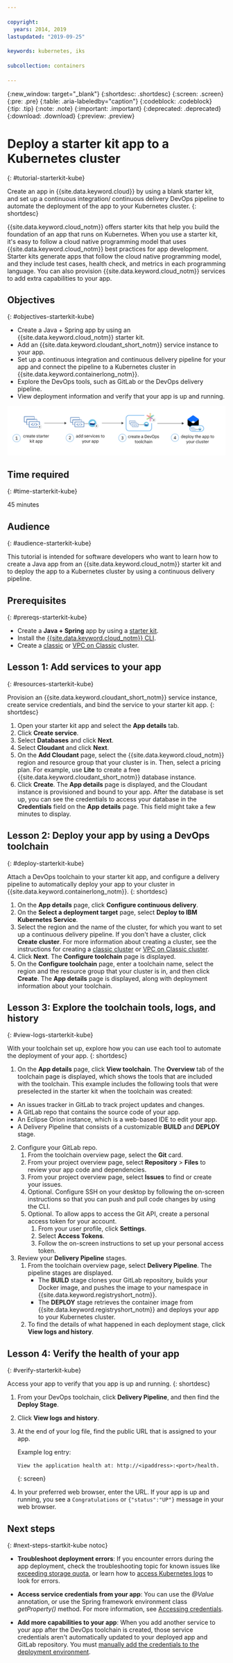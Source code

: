 ```yaml
---

copyright:
  years: 2014, 2019
lastupdated: "2019-09-25"

keywords: kubernetes, iks

subcollection: containers

---
```


{:new_window: target="_blank"}
{:shortdesc: .shortdesc}
{:screen: .screen}
{:pre: .pre}
{:table: .aria-labeledby="caption"}
{:codeblock: .codeblock}
{:tip: .tip}
{:note: .note}
{:important: .important}
{:deprecated: .deprecated}
{:download: .download}
{:preview: .preview}

# Deploy a starter kit app to a Kubernetes cluster
{: #tutorial-starterkit-kube}

Create an app in {{site.data.keyword.cloud}} by using a blank starter kit, and set up a continuous integration/ continuous delivery DevOps pipeline to automate the deployment of the app to your Kubernetes cluster.
{: shortdesc}

{{site.data.keyword.cloud_notm}} offers starter kits that help you build the foundation of an app that runs on Kubernetes. When you use a starter kit, it's easy to follow a cloud native programming model that uses {{site.data.keyword.cloud_notm}} best practices for app development. Starter kits generate apps that follow the cloud native programming model, and they include test cases, health check, and metrics in each programming language. You can also provision {{site.data.keyword.cloud_notm}} services to add extra capabilities to your app.

## Objectives
{: #objectives-starterkit-kube}

- Create a Java + Spring app by using an {{site.data.keyword.cloud_notm}} starter kit.
- Add an {{site.data.keyword.cloudant_short_notm}} service instance to your app.
- Set up a continuous integration and continuous delivery pipeline for your app and connect the pipeline to a Kubernetes cluster in {{site.data.keyword.containerlong_notm}}.
- Explore the DevOps tools, such as GitLab or the DevOps delivery pipeline.
- View deployment information and verify that your app is up and running.

![Starter kit flow diagram](images/starterkit-app.png)

## Time required
{: #time-starterkit-kube}

45 minutes

## Audience
{: #audience-starterkit-kube}

This tutorial is intended for software developers who want to learn how to create a Java app from an {{site.data.keyword.cloud_notm}} starter kit and to deploy the app to a Kubernetes cluster by using a continuous delivery pipeline.

## Prerequisites
{: #prereqs-starterkit-kube}

* Create a **Java + Spring** app by using a [starter kit](/docs/apps/tutorials?topic=creating-apps-tutorial-starterkit).
* Install the [{{site.data.keyword.cloud_notm}} CLI](/docs/cli?topic=cloud-cli-getting-started#idt-prereq).
* Create a [classic](/docs/containers?topic=containers-clusters#clusters_standard) or [VPC on Classic](/docs/containers?topic=containers-clusters#clusters_vpc_standard) cluster.

## Lesson 1: Add services to your app
{: #resources-starterkit-kube}

Provision an {{site.data.keyword.cloudant_short_notm}} service instance, create service credentials, and bind the service to your starter kit app.
{: shortdesc}

1. Open your starter kit app and select the **App details** tab.
2. Click **Create service**.
2. Select **Databases** and click **Next**.
3. Select **Cloudant** and click **Next**.
4. On the **Add Cloudant** page, select the {{site.data.keyword.cloud_notm}} region and resource group that your cluster is in. Then, select a pricing plan. For example, use **Lite** to create a free {{site.data.keyword.cloudant_short_notm}} database instance.
5. Click **Create**. The **App details** page is displayed, and the Cloudant instance is provisioned and bound to your app. After the database is set up, you can see the credentials to access your database in the **Credentials** field on the **App details** page. This field might take a few minutes to display.

## Lesson 2: Deploy your app by using a DevOps toolchain
{: #deploy-starterkit-kube}

Attach a DevOps toolchain to your starter kit app, and configure a delivery pipeline to automatically deploy your app to your cluster in {{site.data.keyword.containerlong_notm}}.
{: shortdesc}

1. On the **App details** page, click **Configure continuous delivery**.
2. On the **Select a deployment target** page, select **Deploy to IBM Kubernetes Service**.
3. Select the region and the name of the cluster, for which you want to set up a continuous delivery pipeline. If you don't have a cluster, click **Create cluster**. For more information about creating a cluster, see the instructions for creating a [classic cluster](/docs/containers?topic=containers-clusters#clusters_standard) or [VPC on Classic cluster](/docs/containers?topic=containers-clusters#clusters_vpc_standard).
4. Click **Next**. The **Configure toolchain** page is displayed.
5. On the **Configure toolchain** page, enter a toolchain name, select the region and the resource group that your cluster is in, and then click **Create**. The **App details** page is displayed, along with deployment information about your toolchain.

## Lesson 3: Explore the toolchain tools, logs, and history
{: #view-logs-starterkit-kube}

With your toolchain set up, explore how you can use each tool to automate the deployment of your app.
{: shortdesc}

1. On the **App details** page, click **View toolchain**. The **Overview** tab of the toolchain page is displayed, which shows the tools that are included with the toolchain. This example includes the following tools that were preselected in the starter kit when the toolchain was created:
  * An issues tracker in GitLab to track project updates and changes.
  * A GitLab repo that contains the source code of your app.
  * An Eclipse Orion instance, which is a web-based IDE to edit your app.
  * A Delivery Pipeline that consists of a customizable **BUILD** and **DEPLOY** stage.
2. Configure your GitLab repo.
   1. From the toolchain overview page, select the **Git** card.
   2. From your project overview page, select **Repository** > **Files** to review your app code and dependencies.
   3. From your project overview page, select **Issues** to find or create your issues.
   4. Optional. Configure SSH on your desktop by following the on-screen instructions so that you can push and pull code changes by using the CLI.
   5. Optional. To allow apps to access the Git API, create a personal access token for your account.
      1. From your user profile, click **Settings**.
      2. Select **Access Tokens**.
      3. Follow the on-screen instructions to set up your personal access token.
3. Review your **Delivery Pipeline** stages.
   1. From the toolchain overview page, select **Delivery Pipeline**. The pipeline stages are displayed.
      - The **BUILD** stage clones your GitLab repository, builds your Docker image, and pushes the image to your namespace in {{site.data.keyword.registryshort_notm}}.
      - The **DEPLOY** stage retrieves the container image from {{site.data.keyword.registryshort_notm}} and deploys your app to your Kubernetes cluster.
   2. To find the details of what happened in each deployment stage, click **View logs and history**.

## Lesson 4: Verify the health of your app
{: #verify-starterkit-kube}

Access your app to verify that you app is up and running.
{: shortdesc}

1. From your DevOps toolchain, click **Delivery Pipeline**, and then find the **Deploy Stage**.
2. Click **View logs and history**.
3. At the end of your log file, find the public URL that is assigned to your app.

   Example log entry:
   ```
   View the application health at: http://<ipaddress>:<port>/health.
   ```
   {: screen}

4. In your preferred web browser, enter the URL. If your app is up and running, you see a `Congratulations` or `{"status":"UP"}` message in your web browser.


## Next steps
{: #next-steps-startkit-kube notoc}

* **Troubleshoot deployment errors**: If you encounter errors during the app deployment, check the troubleshooting topic for known issues like [exceeding storage quota](/docs/apps?topic=creating-apps-managingapps#exceed_quota), or learn how to [access Kubernetes logs](/docs/apps?topic=creating-apps-managingapps#access_kube_logs) to look for errors.

* **Access service credentials from your app**: You can use the _@Value_ annotation, or use the Spring framework environment class _getProperty()_ method. For more information, see [Accessing credentials](/docs/java?topic=java-spring-configuration#spring-access-credentials).

* **Add more capabilities to your app**: When you add another service to your app after the DevOps toolchain is created, those service credentials aren't automatically updated to your deployed app and GitLab repository. You must [manually add the credentials to the deployment environment](/docs/apps?topic=creating-apps-credentials_overview).
